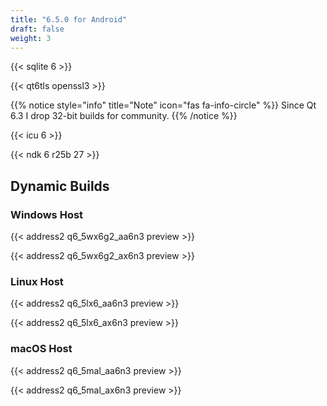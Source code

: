 ```yaml
---
title: "6.5.0 for Android"
draft: false
weight: 3
---
```


{{< sqlite 6 >}}

{{< qt6tls openssl3 >}}

{{% notice style="info" title="Note"  icon="fas fa-info-circle" %}}
Since Qt 6.3 I drop 32-bit builds for community.
{{% /notice %}}

{{< icu 6 >}}

{{< ndk 6 r25b 27 >}}

## Dynamic Builds

### Windows Host

{{< address2 q6_5wx6g2_aa6n3 preview >}}

{{< address2 q6_5wx6g2_ax6n3 preview >}}

### Linux Host

{{< address2 q6_5lx6_aa6n3 preview >}}

{{< address2 q6_5lx6_ax6n3 preview >}}

### macOS Host

{{< address2 q6_5mal_aa6n3 preview >}}

{{< address2 q6_5mal_ax6n3 preview >}}
